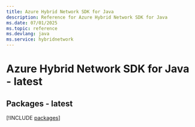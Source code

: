 ```yaml
---
title: Azure Hybrid Network SDK for Java
description: Reference for Azure Hybrid Network SDK for Java
ms.date: 07/01/2025
ms.topic: reference
ms.devlang: java
ms.service: hybridnetwork
---
```

# Azure Hybrid Network SDK for Java - latest
## Packages - latest
[!INCLUDE [packages](hybrid-network-index.md)]